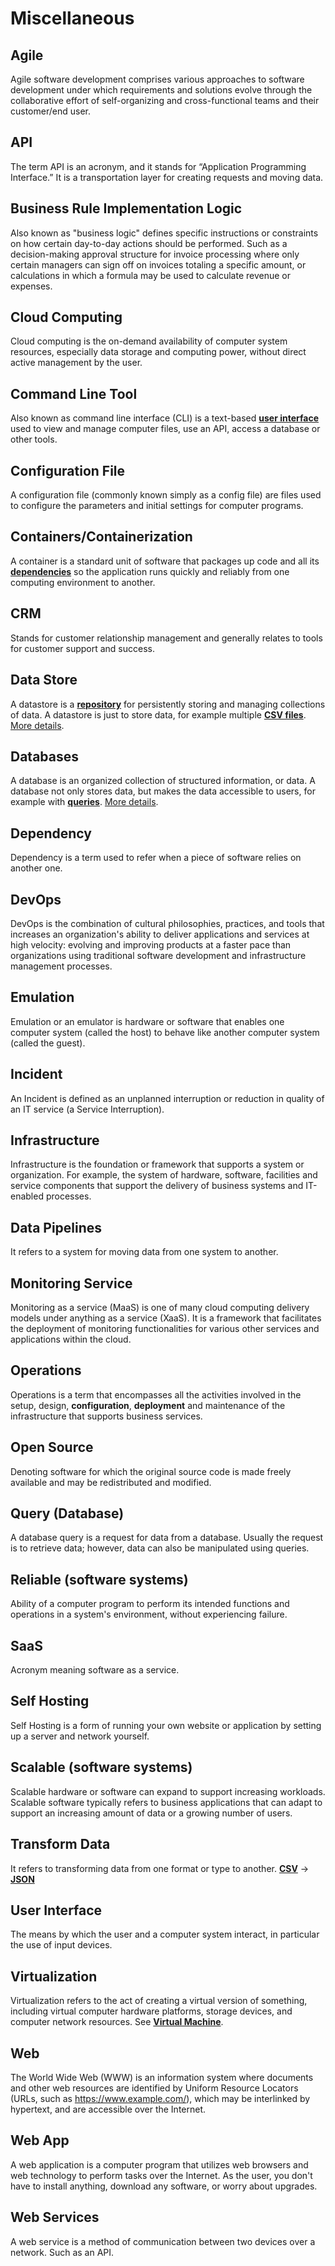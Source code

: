 # Miscellaneous 

## Agile

Agile software development comprises various approaches to software development under which requirements and solutions evolve through the collaborative effort of self-organizing and cross-functional teams and their customer/end user.

## API

The term API is an acronym, and it stands for “Application Programming Interface.” It is a transportation layer for creating requests and moving data.

## Business Rule Implementation Logic

Also known as "business logic" defines specific instructions or constraints on how certain day-to-day actions should be performed. Such as a decision-making approval structure for invoice processing where only certain managers can sign off on invoices totaling a specific amount, or calculations in which a formula may be used to calculate revenue or expenses.

## Cloud Computing

Cloud computing is the on-demand availability of computer system resources, especially data storage and computing power, without direct active management by the user.

## Command Line Tool

Also known as command line interface (CLI) is a text-based **[user interface](https://github.com/non-binary/glossary/blob/main/misc.md#user-interface)** used to view and manage computer files, use an API, access a database or other tools.

## Configuration File

A configuration file (commonly known simply as a config file) are files used to configure the parameters and initial settings for computer programs.

## Containers/Containerization

A container is a standard unit of software that packages up code and all its **[dependencies](https://github.com/non-binary/glossary/blob/main/misc.md#dependency)** so the application runs quickly and reliably from one computing environment to another.

## CRM

Stands for customer relationship management and generally relates to tools for customer support and success.

## Data Store

A datastore is a **[repository](https://github.com/non-binary/glossary/blob/main/version-control.md#repository)** for persistently storing and managing collections of data. A datastore is just to store data, for example multiple **[CSV files](https://github.com/non-binary/glossary/blob/main/file-types.md#csv)**. [More details](https://www.quora.com/What-is-the-difference-between-data-store-and-data-base/answer/Florian-Goossens).

## Databases

A database is an organized collection of structured information, or data. A database not only stores data, but makes the data accessible to users, for example with **[queries](https://github.com/non-binary/glossary/blob/main/misc.md#query-database)**. [More details](https://www.quora.com/What-is-the-difference-between-data-store-and-data-base/answer/Florian-Goossens).

## Dependency

Dependency is a term used to refer when a piece of software relies on another one.

## DevOps

DevOps is the combination of cultural philosophies, practices, and tools that increases an organization's ability to deliver applications and services at high velocity: evolving and improving products at a faster pace than organizations using traditional software development and infrastructure management processes.

## Emulation

Emulation or an emulator is hardware or software that enables one computer system (called the host) to behave like another computer system (called the guest).

## Incident 

An Incident is defined as an unplanned interruption or reduction in quality of an IT service (a Service Interruption).

## Infrastructure

Infrastructure is the foundation or framework that supports a system or organization. For example, the system of hardware, software, facilities and service components that support the delivery of business systems and IT-enabled processes.

## Data Pipelines

It refers to a system for moving data from one system to another.

## Monitoring Service

Monitoring as a service (MaaS) is one of many cloud computing delivery models under anything as a service (XaaS). It is a framework that facilitates the deployment of monitoring functionalities for various other services and applications within the cloud.

## Operations

Operations is a term that encompasses all the activities involved in the setup, design, **configuration**, **deployment** and maintenance of the infrastructure that supports business services.

## Open Source

Denoting software for which the original source code is made freely available and may be redistributed and modified.

## Query (Database)

A database query is a request for data from a database. Usually the request is to retrieve data; however, data can also be manipulated using queries.

## Reliable (software systems)

Ability of a computer program to perform its intended functions and operations in a system's environment, without experiencing failure.

## SaaS

Acronym meaning software as a service.

## Self Hosting

Self Hosting is a form of running your own website or application by setting up a server and network yourself.

## Scalable (software systems)

Scalable hardware or software can expand to support increasing workloads. Scalable software typically refers to business applications that can adapt to support an increasing amount of data or a growing number of users.

## Transform Data

It refers to transforming data from one format or type to another. **[CSV](https://github.com/non-binary/glossary/blob/main/file-types.md#csv)** -> **[JSON](https://github.com/non-binary/glossary/blob/main/file-types.md#json)**

## User Interface

The means by which the user and a computer system interact, in particular the use of input devices.

## Virtualization

Virtualization refers to the act of creating a virtual version of something, including virtual computer hardware platforms, storage devices, and computer network resources. See **[Virtual Machine](https://github.com/non-binary/glossary/blob/main/os.md#virtual-machine)**.

## Web

The World Wide Web (WWW) is an information system where documents and other web resources are identified by Uniform Resource Locators (URLs, such as https://www.example.com/), which may be interlinked by hypertext, and are accessible over the Internet.

## Web App

A web application is a computer program that utilizes web browsers and web technology to perform tasks over the Internet. As the user, you don't have to install anything, download any software, or worry about upgrades.

## Web Services

A web service is a method of communication between two devices over a network. Such as an API.
